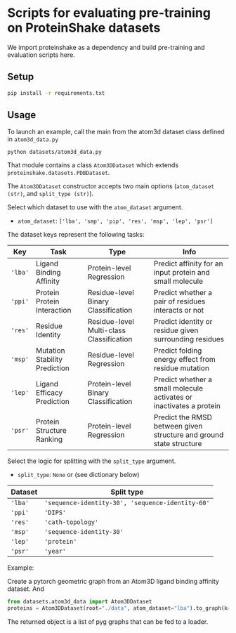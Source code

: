 # Scripts for evaluating pre-training on ProteinShake datasets

We import proteinshake as a dependency and build pre-training and evaluation scripts here.


## Setup

```bash
pip install -r requirements.txt
```

## Usage

To launch an example, call the main from the atom3d dataset class defined in `atom3d_data.py`

```
python datasets/atom3d_data.py
```

That module contains a class `Atom3DDataset` which extends `proteinshake.datasets.PDBDataset`.

The `Atom3DDataset` constructor accepts two main options (`atom_dataset (str)`, and `split_type (str)`). 

Select which dataset to use with the `atom_dataset` argument.

* `atom_dataset`: `['lba', 'smp', 'pip', 'res', 'msp', 'lep', 'psr']`

The dataset keys represent the following tasks:

| Key | Task | Type | Info |
| ----| -----| -----|------|
| `'lba'`| Ligand Binding Affinity | Protein-level Regression | Predict affinity for an input protein and small molecule |
| `'ppi'`| Protein Protein Interaction | Residue-level Binary Classification | Predict whether a pair of residues interacts or not |
| `'res'`| Residue Identity | Residue-level Multi-class Classification | Predict identity or residue given surrounding residues |
| `'msp'`| Mutation Stability Prediction | Residue-level Regression | Predict folding energy effect from residue mutation |
| `'lep'`| Ligand Efficacy Prediction | Protein-level Binary Classification | Predict whether a small molecule activates or inactivates a protein |
| `'psr'`| Protein Structure Ranking | Protein-level Regression | Predict the RMSD between given structure and ground state structure |

Select the logic for splitting with the `split_type` argument.


* `split_type`: `None` or (see dictionary below)

| Dataset | Split type |
| --------|------------|
| `'lba'` | `'sequence-identity-30', 'sequence-identity-60'`|
| `'ppi'` | `'DIPS'` |
| `'res'` | `'cath-topology'` |
| `'msp'` | `'sequence-identity-30'` |
| `'lep'` | `'protein'` |
| `'psr'` | `'year'` |

Example:

Create a pytorch geometric graph from an Atom3D ligand binding affinity dataset.
And 

```python
from datasets.atom3d_data import Atom3DDataset
proteins = Atom3DDataset(root="./data", atom_dataset="lba").to_graph(k=5).pyg()
```

The returned object is a list of pyg graphs that can be fed to a loader.

